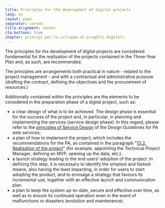 ```yaml
---
title: Principles for the development of digital projects
lang: en
layout: page
separator: curved
title-alignment: center
cta-buttons: true
chapter: principi-per-lo-sviluppo-di-progetti-digitali
---
```

The principles for the development of digital projects are considered fundamental for the realisation of the projects contained in the Three-Year Plan and, as such, are recommended.

The principles are arrangements both practical in nature - related to the project management - and with a contractual and administrative purpose (drafting the contract, defining the objectives and the procurement of resources.)

Additionally contained within the principles are the elements to be considered in the preparation phase of a digital project, such as:
- a clear design of what is to be achieved. The design phase is essential for the success of the project and, in particular, in planning and implementing the services (service design phase). In this regard, please refer to the [principles of Service Design](https://designers.italia.it/service-design/) of the Design Guidelines for PA web services;
- a plan of how to implement the project, which includes the recommendations for the PA, as contained in the paragraph &quot;[13.2. Realisation of the project](https://pianotriennale-ict.readthedocs.io/it/latest/doc/13_principi-per-lo-sviluppo-di-progetti-digitali.html#realizzazione-del-progetto)&quot; (for example, appointing the Technical Project Manager, defining an MVP, opening up the data, etc.);
- a launch strategy leading to the end users&#39; adoption of the project. In defining this step, it is necessary to identify the simplest and fastest means, also having the least impacting, in order for users to start adopting the product, and to envisage a strategy that favours its incremental use, together with an effective launch and communication plan.
- a plan to keep the system up-to-date, secure and effective over time, as well as to ensure its continued operation even in the event of malfunctions or disasters (evolution and maintenance).

